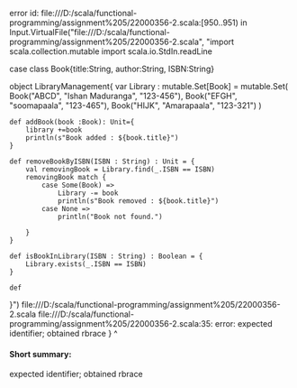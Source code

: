 error id: file:///D:/scala/functional-programming/assignment%205/22000356-2.scala:[950..951) in Input.VirtualFile("file:///D:/scala/functional-programming/assignment%205/22000356-2.scala", "import scala.collection.mutable
import scala.io.StdIn.readLine

case class Book{title:String, author:String, ISBN:String}

object LibraryManagement{
    var Library : mutable.Set[Book] = mutable.Set(
        Book("ABCD", "Ishan Maduranga", "123-456"),
        Book("EFGH", "soomapaala", "123-465"),
        Book("HIJK", "Amarapaala", "123-321")
    )

    def addBook(book :Book): Unit={
        library +=book
        println(s"Book added : ${book.title}")
    }

    def removeBookByISBN(ISBN : String) : Unit = {
        val removingBook = Library.find(_.ISBN == ISBN)
        removingBook match {
            case Some(Book) => 
                Library -= book
                println(s"Book removed : ${book.title}")
            case None =>
                println("Book not found.")

        }
    }

    def isBookInLibrary(ISBN : String) : Boolean = {
        Library.exists(_.ISBN == ISBN)
    }

    def 
}")
file:///D:/scala/functional-programming/assignment%205/22000356-2.scala
file:///D:/scala/functional-programming/assignment%205/22000356-2.scala:35: error: expected identifier; obtained rbrace
}
^
#### Short summary: 

expected identifier; obtained rbrace